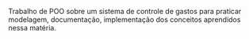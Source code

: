 Trabalho de POO sobre um sistema de controle de gastos para praticar modelagem, documentação, 
implementação dos conceitos aprendidos nessa matéria.
